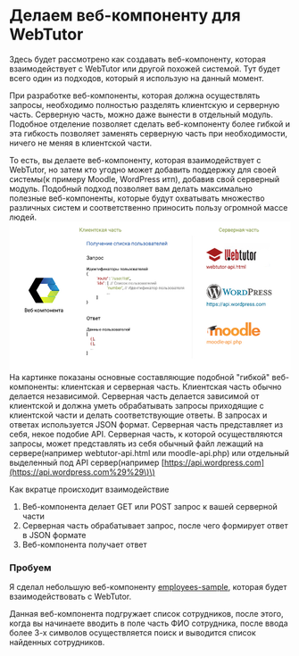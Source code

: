 # Делаем веб-компоненту для WebTutor

Здесь будет рассмотрено как создавать веб-компоненту, которая взаимодействует с WebTutor или другой похожей системой. Тут будет всего один из подходов, который я использую на данный момент.

При разработке веб-компоненты, которая должна осуществлять запросы, необходимо полностью разделять клиентскую и серверную часть. Серверную часть, можно даже вынести в отдельный модуль. Подобное отделение позволяет сделать веб-компоненту более гибкой и эта гибкость позволяет заменять серверную часть при необходимости, ничего не меняя в клиентской части.

То есть, вы делаете веб-компоненту, которая взаимодействует с WebTutor, но затем кто угодно может добавить поддержку для своей системы\(к примеру Moodle, WordPress итп\), добавив свой серверный модуль. Подобный подход позволяет вам делать максимально полезные веб-компоненты, которые будут охватывать множество различных систем и соответственно приносить пользу огромной массе людей. ![](/Development/MakeWebComponentForWebTutor/1.jpg)На картинке показаны основные составляющие подобной "гибкой" веб-компоненты: клиентская и серверная часть. Клиентская часть обычно делается независимой. Серверная часть делается зависимой от клиентской и должна уметь обрабатывать запросы приходящие с клиентской части и делать соответствующие ответы. В запросах и ответах используется JSON формат. Серверная часть представляет из себя, некое подобие API. Серверная часть, к которой осуществляются запросы, может представлять из себя обычный файл лежащий на сервере\(например webtutor-api.html или moodle-api.php\) или отдельный выделенный под API сервер\(например [https://api.wordpress.com](https://api.wordpress.com%29%29\)\)

Как вкратце происходит взаимодействие

1. Веб-компонента делает GET или POST запрос к вашей серверной части
2. Серверная часть обрабатывает запрос, после чего формирует ответ в JSON формате
3. Веб-компонента получает ответ

### Пробуем

Я сделал небольшую веб-компоненту [employees-sample](https://github.com/maksimyurkov/employees-sample), которая будет взаимодействовать с WebTutor. 

Данная веб-компонента подгружает список сотрудников, после этого, когда вы начинаете вводить в поле часть ФИО сотрудника, после ввода более 3-х символов осуществляется поиск и выводится список найденных сотрудников.



